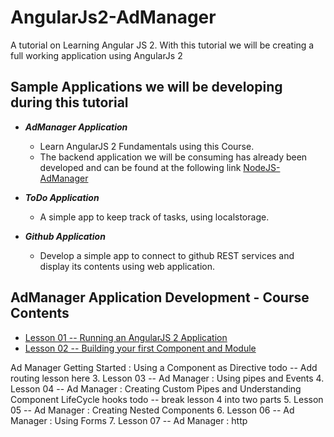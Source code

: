 # AngularJs2-AdManager
A tutorial on Learning Angular JS 2. With this tutorial we will be creating a full working application using AngularJs 2

## Sample Applications we will be developing during this tutorial
- _**AdManager Application**_
   - Learn AngularJS 2 Fundamentals using this Course.
   - The backend application we will be consuming has already been developed and can be found at the following link 
   [NodeJS-AdManager](https://github.com/costaivo/NodeJS-AdManager)

- _**ToDo Application**_
    - A simple app to keep track of tasks, using localstorage. 

- _**Github  Application**_ 
    - Develop a simple app to connect to github REST services and display its contents using web application.



## AdManager Application Development - Course Contents
- [Lesson 01 -- Running an AngularJS 2 Application](https://github.com/costaivo/AngularJs2-AdManager/tree/Dev/01_QuickStart)
- [Lesson 02 -- Building your first Component and Module](https://github.com/costaivo/AngularJs2-AdManager/tree/Dev/02_AdManager/01_Lesson/Start)

Ad Manager Getting Started : Using a Component as Directive
todo -- Add routing lesson here
3.  Lesson 03 -- Ad Manager : Using pipes and Events
4.  Lesson 04 -- Ad Manager : Creating Custom Pipes and Understanding Component LifeCycle hooks
todo -- break lesson 4 into two parts
5.  Lesson 05 -- Ad Manager : Creating Nested Components
6.  Lesson 06 -- Ad Manager : Using Forms
7.  Lesson 07 -- Ad Manager : http